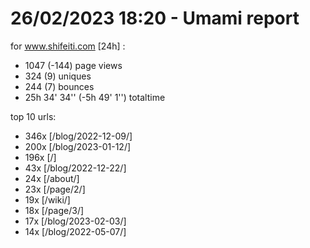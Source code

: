 # 26/02/2023 18:20 - Umami report
for www.shifeiti.com [24h] :

 - 1047 (-144) page views
 - 324 (9) uniques
 - 244 (7) bounces
 - 25h 34' 34'' (-5h 49' 1'') totaltime


top 10 urls:
 - 346x [/blog/2022-12-09/]
 - 200x [/blog/2023-01-12/]
 - 196x [/]
 - 43x [/blog/2022-12-22/]
 - 24x [/about/]
 - 23x [/page/2/]
 - 19x [/wiki/]
 - 18x [/page/3/]
 - 17x [/blog/2023-02-03/]
 - 14x [/blog/2022-05-07/]


